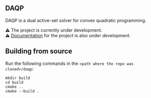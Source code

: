 ## DAQP 
DAQP is a dual active-set solver for convex quadratic programming. 

:warning: The project is currently under development.  
:warning: [Documentation](https://darnstrom.github.io/daqp/) for the project is also under development. 

## Building from source 
Run the following commands in the `<path where the repo was cloned>/daqp`:
```
mkdir build
cd build 
cmake ..
cmake --build .
```

